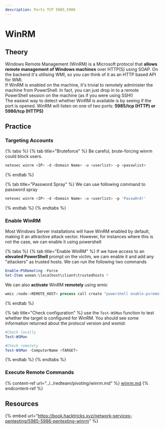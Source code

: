 ```yaml
---
description: Ports TCP 5985,5986
---
```


# WinRM

## Theory

Windows Remote Management (WinRM) is a Microsoft protocol that **allows remote management of Windows machines** over HTTP(S) using SOAP. On the backend it's utilising WMI, so you can think of it as an HTTP based API for WMI.\
If WinRM is enabled on the machine, it's trivial to remotely administer the machine from PowerShell. In fact, you can just drop in to a remote PowerShell session on the machine (as if you were using SSH!)\
The easiest way to detect whether WinRM is available is by seeing if the port is opened. WinRM will listen on one of two ports: **5985/tcp (HTTP) or 5986/tcp (HTTPS)**

## **Practice**

### Targeting Accounts

{% tabs %}
{% tab title="Bruteforce" %}
Be careful, brute-forcing winrm could block users.

```bash
netexec winrm <IP> -d <Domain Name> -u <userlist> -p <passwlist>
```
{% endtab %}

{% tab title="Password Spray" %}
We can use following command to password spray

```bash
netexec winrm <IP> -d <Domain Name> -u <userlist> -p 'Passw0rd!'
```
{% endtab %}
{% endtabs %}

### Enable WinRM

Most Windows Server installations will have WinRM enabled by default, making it an attractive attack vector. However, for instances where this is not the case, we can enable it using powershell

{% tabs %}
{% tab title="Enable WinRM" %}
If we have access to an **elevated PowerShell** prompt on the victim, we cam enable it and add any "attackers" as trusted hosts. We can run the following two commands

```powershell
Enable-PSRemoting -Force
Set-Item wsman:\localhost\client\trustedhosts *
```

We can also **activate** WinRM **remotely** using wmic

```powershell
wmic /node:<REMOTE_HOST> process call create "powershell enable-psremoting -force"
```
{% endtab %}

{% tab title="Check configuration" %}
use the `Test-WSMan` function to test whether the target is configured for WinRM. You should see some information returned about the protocol version and wsmid:

```powershell
#Check locally
Test-WSMan

#Check remotely
Test-WSMan -ComputerName <TARGET>
```
{% endtab %}
{% endtabs %}

### Execute Remote Commands

{% content-ref url="../../redteam/pivoting/winrm.md" %}
[winrm.md](../../redteam/pivoting/winrm.md)
{% endcontent-ref %}

## **Resources**

{% embed url="https://book.hacktricks.xyz/network-services-pentesting/5985-5986-pentesting-winrm" %}
